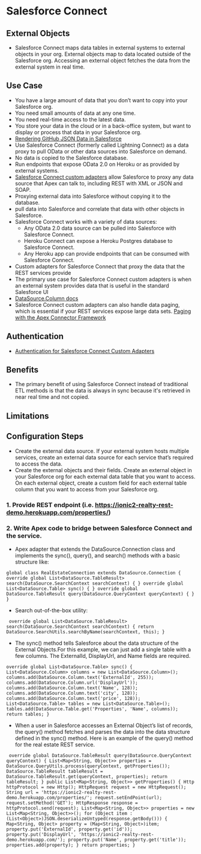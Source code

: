 # Salesforce Connect

## External Objects
* Salesforce Connect maps data tables in external systems to external objects in your org.  External objects map to data located outside of the Salesforce org.  Accessing an external object fetches the data from the external system in real time.
## Use Case
* You have a large amount of data that you don’t want to copy into your Salesforce org.
* You need small amounts of data at any one time.
* You need real-time access to the latest data.
* You store your data in the cloud or in a back-office system, but want to display or process that data in your Salesforce org.
* [Rendering GitHub JSON Data in Salesforce](https://developer.salesforce.com/blogs/developer-relations/2015/08/rendering-github-json-data-salesforce.html)
* Use Salesforce Connect (formerly called Lightning Connect) as a data proxy to pull OData or other data sources into Salesforce on demand. 
* No data is copied to the Salesforce database. 
* Run endpoints that expose OData 2.0 on Heroku or as provided by external systems. 
* [Salesforce Connect custom adapters](https://developer.salesforce.com/docs/atlas.en-us.apexcode.meta/apexcode/apex_connector_custom_adapter.htm) allow Salesforce to proxy any data source that Apex can talk to, including REST with XML or JSON and SOAP.
* Proxying external data into Salesforce without copying it to the database.
* pull data into Salesforce and correlate that data with other objects in Salesforce.
* Salesforce Connect works with a variety of data sources:
  * Any OData 2.0 data source can be pulled into Salesforce with Salesforce Connect.
  * Heroku Connect can expose a Heroku Postgres database to Salesforce Connect.
  * Any Heroku app can provide endpoints that can be consumed with Salesforce Connect.
* Custom adapters for Salesforce Connect that proxy the data that the REST services provide
* The primary use case for Salesforce Connect custom adapters is when an external system provides data that is useful in the standard Salesforce UI
* [DataSource.Column docs](https://developer.salesforce.com/docs/atlas.en-us.200.0.apexcode.meta/apexcode/apex_class_DataSource_Column.htm#apex_class_DataSource_Column)
* Salesforce Connect custom adapters can also handle data paging, which is essential if your REST services expose large data sets. [Paging with the Apex Connector Framework](https://developer.salesforce.com/docs/atlas.en-us.apexcode.meta/apexcode/apex_connector_paging.htm)
## Authentication
* [Authentication for Salesforce Connect Custom Adapters
](https://developer.salesforce.com/docs/atlas.en-us.apexcode.meta/apexcode/apex_connector_authentication.htm)

## Benefits
* The primary benefit of using Salesforce Connect instead of traditional ETL methods is that the data is always in sync because it's retrieved in near real time and not copied.

## Limitations

## Configuration Steps

* Create the external data source. If your external system hosts multiple services, create an external data source for each service that’s required to access the data.
* Create the external objects and their fields. Create an external object in your Salesforce org for each external data table that you want to access. On each external object, create a custom field for each external table column that you want to access from your Salesforce org.

### 1. Provide REST endpoint (i.e. https://ionic2-realty-rest-demo.herokuapp.com/properties/)
### 2. Write Apex code to bridge between Salesforce Connect and the service.  
  * Apex adapter that extends the DataSource.Connection class and implements the sync(), query(), and search() methods with a basic structure like:
```Apex
global class RealEstateConnection extends DataSource.Connection { override global List<DataSource.TableResult> search(DataSource.SearchContext searchContext) { } override global List<DataSource.Table> sync() { } override global DataSource.TableResult query(DataSource.QueryContext queryContext) { } }
```
 * Search out-of-the-box utility:
```Apex 
 override global List<DataSource.TableResult> search(DataSource.SearchContext searchContext) { return DataSource.SearchUtils.searchByName(searchContext, this); } 
```

* The sync() method tells Salesforce about the data structure of the External Objects.For this example, we can just add a single table with a few columns. The ExternalId, DisplayUrl, and Name fields are required.
```Apex
override global List<DataSource.Table> sync() { List<DataSource.Column> columns = new List<DataSource.Column>(); columns.add(DataSource.Column.text('ExternalId', 255)); columns.add(DataSource.Column.url('DisplayUrl')); columns.add(DataSource.Column.text('Name', 128)); columns.add(DataSource.Column.text('city', 128)); columns.add(DataSource.Column.text('price', 128)); List<DataSource.Table> tables = new List<DataSource.Table>(); tables.add(DataSource.Table.get('Properties', 'Name', columns)); return tables; } 
```
* When a user in Salesforce accesses an External Object’s list of records, the query() method fetches and parses the data into the data structure defined in the sync() method. Here is an example of the query() method for the real estate REST service.
```Apex
 override global DataSource.TableResult query(DataSource.QueryContext queryContext) { List<Map<String, Object>> properties = DataSource.QueryUtils.process(queryContext, getProperties()); DataSource.TableResult tableResult = DataSource.TableResult.get(queryContext, properties); return tableResult; } public List<Map<String, Object>> getProperties() { Http httpProtocol = new Http(); HttpRequest request = new HttpRequest(); String url = 'https://ionic2-realty-rest-demo.herokuapp.com/properties/'; request.setEndPoint(url); request.setMethod('GET'); HttpResponse response = httpProtocol.send(request); List<Map<String, Object>> properties = new List<Map<String, Object>>(); for (Object item : (List<Object>)JSON.deserializeUntyped(response.getBody())) { Map<String, Object> property = (Map<String, Object>)item; property.put('ExternalId', property.get('id')); property.put('DisplayUrl', 'https://ionic2-realty-rest-demo.herokuapp.com/'); property.put('Name', property.get('title')); properties.add(property); } return properties; } 
```
